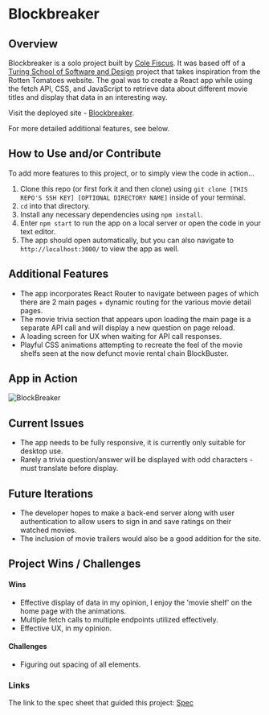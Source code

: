 # Blockbreaker

## Overview

Blockbreaker is a solo project built by [Cole Fiscus](https://github.com/colefiscus). It was based off of a [Turing School of Software and Design](turing.edu) project that takes inspiration from the Rotten Tomatoes website. The goal was to create a React app while using the fetch API, CSS, and JavaScript to retrieve data about different movie titles and display that data in an interesting way.

Visit the deployed site - [Blockbreaker](https://block--breaker.herokuapp.com/).

For more detailed additional features, see below.

## How to Use and/or Contribute

To add more features to this project, or to simply view the code in action...

1. Clone this repo (or first fork it and then clone) using `git clone [THIS REPO'S SSH KEY] [OPTIONAL DIRECTORY NAME]` inside of your terminal.  
2. `cd` into that directory.  
3. Install any necessary dependencies using `npm install`.
4. Enter `npm start` to run the app on a local server or open the code in your text editor.  
5. The app should open automatically, but you can also navigate to `http://localhost:3000/` to view the app as well.

## Additional Features

- The app incorporates React Router to navigate between pages of which there are 2 main pages + dynamic routing for the various movie detail pages.
- The movie trivia section that appears upon loading the main page is a separate API call and will display a new question on page reload.
- A loading screen for UX when waiting for API call responses.
- Playful CSS animations attempting to recreate the feel of the movie shelfs seen at the now defunct movie rental chain BlockBuster.

## App in Action

![BlockBreaker](https://media-exp1.licdn.com/dms/image/C5622AQGCfNjPtJeirg/feedshare-shrink_2048_1536/0/1620693096190?e=1626912000&v=beta&t=MwHr7cLyjGTGl89W37RX9idD8T1ooidqVP2lkTGKnzg)

## Current Issues

- The app needs to be fully responsive, it is currently only suitable for desktop use.
- Rarely a trivia question/answer will be displayed with odd characters - must translate before display.
   
## Future Iterations

- The developer hopes to make a back-end server along with user authentication to allow users to sign in and save ratings on their watched movies.
- The inclusion of movie trailers would also be a good addition for the site.

## Project Wins / Challenges

#### Wins

- Effective display of data in my opinion, I enjoy the 'movie shelf' on the home page with the animations.
- Multiple fetch calls to multiple endpoints utilized effectively.
- Effective UX, in my opinion.

#### Challenges

- Figuring out spacing of all elements.

### Links
The link to the spec sheet that guided this project: [Spec](https://frontend.turing.edu/projects/module-3/rancid-tomatillos-v3.html)
